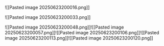 ![[Pasted image 20250623200016.png]]

![[Pasted image 20250623200033.png]]

![[Pasted image 20250623200048.png]]![[Pasted image 20250623200057.png]]![[Pasted image 20250623200106.png]]![[Pasted image 20250623200113.png]]![[Pasted image 20250623200120.png]]